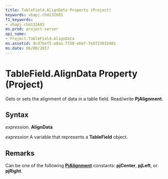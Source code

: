 ```yaml
---
title: TableField.AlignData Property (Project)
keywords: vbapj.chm132683
f1_keywords:
- vbapj.chm132683
ms.prod: project-server
api_name:
- Project.TableField.AlignData
ms.assetid: 9cd7bef5-a0aa-7150-e6bf-7e5f23632402
ms.date: 06/08/2017
---
```



# TableField.AlignData Property (Project)

Gets or sets the alignment of data in a table field. Read/write  **PjAlignment**.


## Syntax

 _expression_. **AlignData**

 _expression_ A variable that represents a **TableField** object.


## Remarks

Can be one of the following  **[PjAlignment](pjalignment-enumeration-project.md)** constants: **pjCenter**, **pjLeft**, or **pjRight**.



